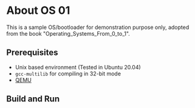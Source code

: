# About OS 01

This is a sample OS/bootloader for demonstration purpose only, adopted from the book "Operating_Systems_From_0_to_1".

## Prerequisites
* Unix based environment (Tested in Ubuntu 20.04)
* `gcc-multilib` for compiling in 32-bit mode
* [QEMU](https://www.qemu.org/)

## Build and Run
